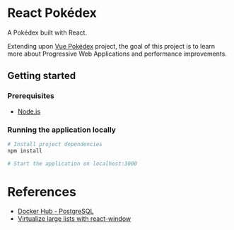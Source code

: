 # React Pokédex

A Pokédex built with React.

Extending upon [Vue Pokédex](https://github.com/shadforth/vue-pokedex) project, the goal of this project is to learn more about Progressive Web Applications and performance improvements.

## Getting started

### Prerequisites

- [Node.js](https://nodejs.org)

### Running the application locally

```bash
# Install project dependencies
npm install

# Start the application on localhost:3000

```

# References

- [Docker Hub - PostgreSQL](https://hub.docker.com/_/postgres)
- [Virtualize large lists with react-window](https://web.dev/virtualize-long-lists-react-window)
